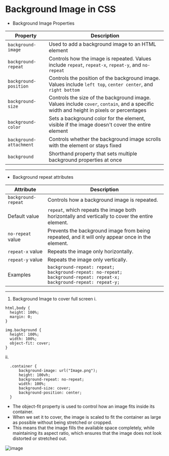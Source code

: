 # Background Image in CSS

- Background Image Properties

| Property | Description |
| ---|-----|
| `background-image`   | Used to add a background image to an HTML element                                               |
| `background-repeat`  | Controls how the image is repeated. Values include `repeat`, `repeat-x`, `repeat-y`, and `no-repeat` |
| `background-position`| Controls the position of the background image. Values include `left top`, `center center`, and `right bottom` |
| `background-size`    | Controls the size of the background image. Values include `cover`, `contain`, and a specific width and height in pixels or percentages |
| `background-color`   | Sets a background color for the element, visible if the image doesn't cover the entire element |
| `background-attachment`| Controls whether the background image scrolls with the element or stays fixed |
| `background`         | Shorthand property that sets multiple background properties at once |

**********

- Background repeat attributes

| Attribute | Description |
| --- | --- |
| `background-repeat` | Controls how a background image is repeated. |
| Default value | `repeat`, which repeats the image both horizontally and vertically to cover the entire element. |
| `no-repeat` value | Prevents the background image from being repeated, and it will only appear once in the element. |
| `repeat-x` value | Repeats the image only horizontally. |
| `repeat-y` value | Repeats the image only vertically. |
| Examples | `background-repeat: repeat;`<br>`background-repeat: no-repeat;`<br>`background-repeat: repeat-x;`<br>`background-repeat: repeat-y;` |


*****

1. Background Image to cover full screen
i. <br>
```
html,body {
  height: 100%;
  margin: 0;
}

img.background {
  height: 100%;
  width: 100%;
  object-fit: cover;
}
```

ii. <br>
```
  .container {
      background-image: url("Image.png");
      height: 100vh;
      background-repeat: no-repeat;
      width: 100%;
      background-size: cover;
      background-position: center;
  }
```

- The object-fit property is used to control how an image fits inside its container. 
- When we set it to cover, the image is scaled to fit the container as large as possible without being stretched or cropped. 
- This means that the image fills the available space completely, while maintaining its aspect ratio, which ensures that the image does not look distorted or stretched out.

![image](https://user-images.githubusercontent.com/125631878/233698273-4e22c42e-3ce0-4552-b2a1-fe3da371aea5.png)
